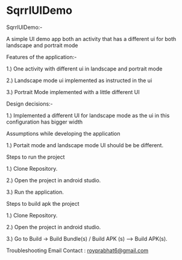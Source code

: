 # SqrrlUIDemo

SqrrlUIDemo:-

A simple UI demo app both an activity that has a different ui for both landscape and portrait mode

Features of the application:-

1.) One activity with different ui in landscape and portrait mode

2.) Landscape mode ui implemented as instructed in the ui

3.) Portrait Mode implemented with a little different UI

Design decisions:-

1.) Implemented a different UI for landscape mode as the ui in this configuration has bigger width

Assumptions while developing the application

1.) Portait mode and landscape mode UI should be be different.

Steps to run the project

1.) Clone Repository.

2.) Open the project in android studio.

3.) Run the application.

Steps to build apk the project

1.) Clone Repository.

2.) Open the project in android studio.

3.) Go to Build -> Build Bundle(s) / Build APK (s) --> Build APK(s).

Troubleshooting
Email Contact : royprabhat6@gmail.com
